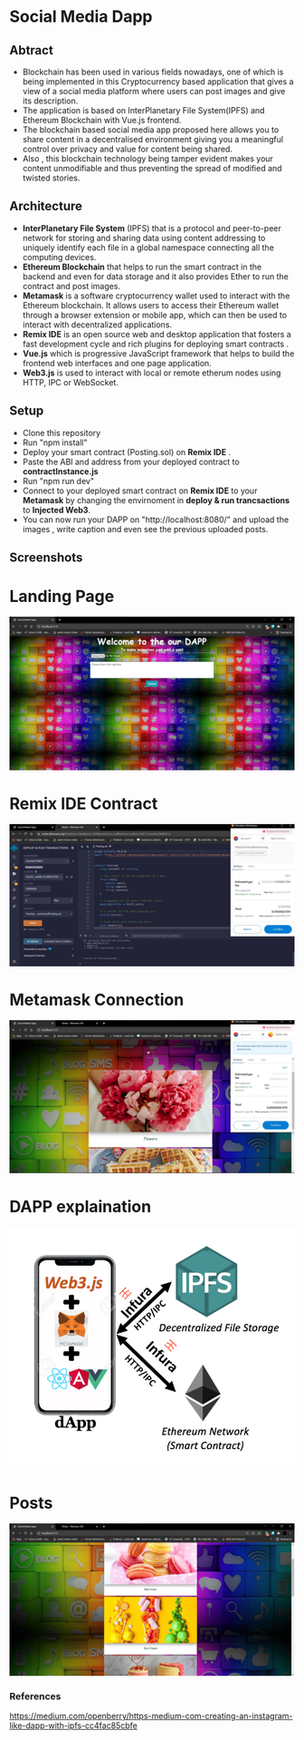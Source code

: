 # Social Media Dapp

## **Abtract**
- Blockchain has been used in various fields nowadays, one of which is being implemented in this Cryptocurrency based application that gives a view of a social media platform where users can post images and give its description. 
- The application is based on InterPlanetary File System(IPFS) and Ethereum Blockchain with Vue.js frontend.
- The blockchain based social media app proposed here allows you to share content in a decentralised environment giving you a meaningful control over privacy and value for content being shared.
- Also , this blockchain technology being tamper evident makes your content unmodifiable and thus preventing the spread of modified and twisted stories. 

## **Architecture**
- **InterPlanetary File System** (IPFS) that is a protocol and peer-to-peer network for storing and sharing data using content addressing to uniquely identify each file in a global namespace connecting all the computing devices. 
- **Ethereum Blockchain** that helps to run the smart contract in the backend and even for data storage and it also provides Ether to run the contract and post images.
- **Metamask**  is a software cryptocurrency wallet used to interact with the Ethereum blockchain. It allows users to access their Ethereum wallet through a browser extension or mobile app, which can then be used to interact with decentralized applications.
- **Remix IDE** is an open source web and desktop application that fosters a fast development cycle and rich plugins for deploying smart contracts .
- **Vue.js** which is progressive JavaScript framework that helps to build the frontend web interfaces and one page application.
- **Web3.js** is used to interact with local or remote etherum nodes using HTTP, IPC or WebSocket.

## **Setup**
- Clone this repository
- Run "npm install"
- Deploy your smart contract (Posting.sol) on **Remix IDE** .
- Paste the ABI and address from your deployed contract to **contractInstance.js**
- Run "npm run dev"
- Connect to your deployed smart contract on **Remix IDE** to your **Metamask** by changing the envirnoment in **deploy & run trancsactions** to **Injected Web3**.
- You can now run your DAPP on "http://localhost:8080/" and upload the images , write caption and even see the previous uploaded posts.

## **Screenshots**
# Landing Page
![Landing Page](./images/landing.jpg)
# Remix IDE Contract
![remix](./images/remix.jpg)
# Metamask Connection
![Metamask](./images/metamask.jpg)
# DAPP explaination
![Dapp](./images/dapp.png)
# Posts
![Posts](./images/posts.jpg)

### References
https://medium.com/openberry/https-medium-com-creating-an-instagram-like-dapp-with-ipfs-cc4fac85cbfe

 




